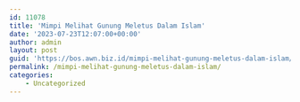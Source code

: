 ```yaml
---
id: 11078
title: 'Mimpi Melihat Gunung Meletus Dalam Islam'
date: '2023-07-23T12:07:00+00:00'
author: admin
layout: post
guid: 'https://bos.awn.biz.id/mimpi-melihat-gunung-meletus-dalam-islam/'
permalink: /mimpi-melihat-gunung-meletus-dalam-islam/
categories:
    - Uncategorized
---
```


